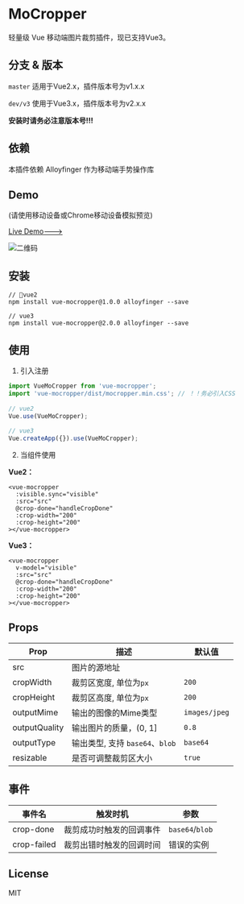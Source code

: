 # MoCropper
轻量级 Vue 移动端图片裁剪插件，现已支持Vue3。

## 分支 & 版本

`master` 适用于Vue2.x，插件版本号为v1.x.x

`dev/v3` 使用于Vue3.x，插件版本号为v2.x.x

**安装时请务必注意版本号!!!**

## 依赖
本插件依赖 Alloyfinger 作为移动端手势操作库

## Demo
(请使用移动设备或Chrome移动设备模拟预览)

[Live Demo--->](https://logcas.github.io/vue-mocropper)

![二维码](https://cdn.jsdelivr.net/gh/logcas/ImageBed/vue-mocropper/qrcode.png)

## 安装
```
// vue2
npm install vue-mocropper@1.0.0 alloyfinger --save

// vue3
npm install vue-mocropper@2.0.0 alloyfinger --save
```

## 使用
1. 引入注册
```js
import VueMoCropper from 'vue-mocropper';
import 'vue-mocropper/dist/mocropper.min.css'; // ！！务必引入CSS
 
// vue2
Vue.use(VueMoCropper);
 
// vue3
Vue.createApp({}).use(VueMoCropper);
```

2. 当组件使用

**Vue2：**
```vue
<vue-mocropper 
  :visible.sync="visible" 
  :src="src" 
  @crop-done="handleCropDone"
  :crop-width="200"
  :crop-height="200"
></vue-mocropper>
```

**Vue3：**
```vue
<vue-mocropper 
  v-model="visible" 
  :src="src" 
  @crop-done="handleCropDone"
  :crop-width="200"
  :crop-height="200"
></vue-mocropper>
```

## Props
|Prop|描述|默认值|
|--|--|--|
|src|图片的源地址||
|cropWidth|裁剪区宽度, 单位为`px`|`200`|
|cropHeight|裁剪区高度, 单位为`px`|`200`|
|outputMime|输出的图像的Mime类型|`images/jpeg`|
|outputQuality|输出图片的质量，(0, 1]|`0.8`|
|outputType|输出类型, 支持 `base64`、`blob`|`base64`|
|resizable|是否可调整裁剪区大小|`true`|

## 事件
|事件名|触发时机|参数|
|--|--|--|
|crop-done|裁剪成功时触发的回调事件|`base64`/`blob`|
|crop-failed|裁剪出错时触发的回调时间|错误的实例|

## License
MIT